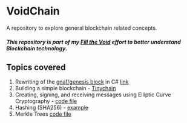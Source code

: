 # VoidChain
A repository to explore general blockchain related concepts.


##### This repository is part of my [Fill the Void](https://github.com/cybervoid/fill-the-void) effort to better understand Blockchain technology.

## Topics covered
1. Rewriting of the [gnaf/genesis block](https://github.com/Gnaf/GenesisBlockZero) in C# [link](https://github.com/cybervoid/VoidChain/tree/master/VoidChainConsole/VoidChainLib/Blockchains/Voidchain)
2. Building a simple blockchain - [Tinychain](https://github.com/cybervoid/VoidChain/tree/master/VoidChainConsole/VoidChainLib/Blockchains/Tinychain)
3. Creating, signing, and receiving messages using Elliptic Curve Cryptography - [code file](https://github.com/cybervoid/VoidChain/blob/master/VoidChainConsole/VoidChainLib/Cryptography/MessageExchanger.cs)
4. Hashing (SHA256) - [example](https://github.com/cybervoid/VoidChain/blob/5b95b401118b2506fe4279f04eda4852cd9084ec/VoidChainConsole/VoidChainLib/Objects/Extensions.cs#L28)
5. Merkle Trees  [code file](https://github.com/cybervoid/VoidChain/blob/master/VoidChainConsole/VoidChainLib/Objects/Helpers.cs)
